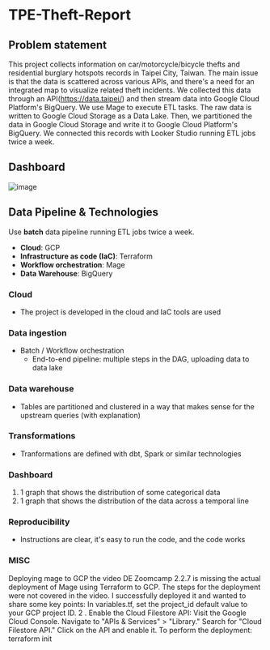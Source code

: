 # TPE-Theft-Report

## Problem statement

This project collects information on car/motorcycle/bicycle thefts and residential burglary hotspots records in Taipei City, Taiwan. The main issue is that the data is scattered across various APIs, and there's a need for an integrated map to visualize related theft incidents. We collected this data through an API(https://data.taipei/) and then stream data into Google Cloud Platform's BigQuery. We use Mage to execute ETL tasks. The raw data is written to Google Cloud Storage as a Data Lake. Then, we partitioned the data in Google Cloud Storage and write it to Google Cloud Platform's BigQuery. We connected this records with Looker Studio running ETL jobs twice a week. 

## Dashboard
![image](https://github.com/jeffCheng/data-zoomcamp-project/blob/560eeb0eb8b5d1ecdd1b66a50b5aca3f2e4540e4/img/dashboard.png)

## Data Pipeline & Technologies
Use **batch** data pipeline running ETL jobs twice a week.
- **Cloud**: GCP
- **Infrastructure as code (IaC)**: Terraform
- **Workflow orchestration**: Mage
- **Data Warehouse**: BigQuery

### Cloud
- The project is developed in the cloud and IaC tools are used

### Data ingestion 

- Batch / Workflow orchestration
    - End-to-end pipeline: multiple steps in the DAG, uploading data to data lake

### Data warehouse
- Tables are partitioned and clustered in a way that makes sense for the upstream queries (with explanation)
### Transformations
- Tranformations are defined with dbt, Spark or similar technologies

### Dashboard

1. 1 graph that shows the distribution of some categorical data
2. 1 graph that shows the distribution of the data across a temporal line

### Reproducibility

- Instructions are clear, it's easy to run the code, and the code works


### MISC

Deploying mage to GCP
the video DE Zoomcamp 2.2.7 is missing  the actual deployment of Mage using Terraform to GCP. The steps for the deployment were not covered in the video.
I successfully deployed it and wanted to share some key points:
In variables.tf, set the project_id default value to your GCP project ID.
 2 . Enable the Cloud Filestore API:
 Visit the Google Cloud Console.
Navigate to "APIs & Services" > "Library."
Search for "Cloud Filestore API."
Click on the API and enable it.
To perform the deployment:
terraform init
